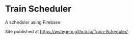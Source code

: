 # Train Scheduler

A scheduler using Firebase

Site published at https://wstegem.github.io/Train-Scheduler/
